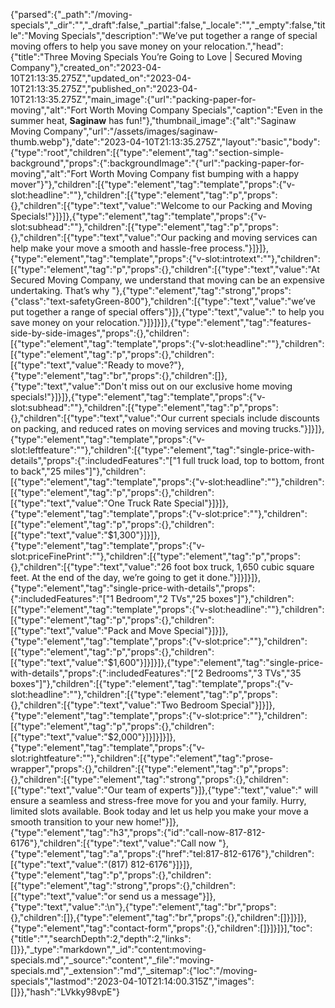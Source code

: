 {"parsed":{"_path":"/moving-specials","_dir":"","_draft":false,"_partial":false,"_locale":"","_empty":false,"title":"Moving Specials","description":"We’ve put together a range of special moving offers to help you save money on your relocation.","head":{"title":"Three Moving Specials You’re Going to Love | Secured Moving Company"},"created_on":"2023-04-10T21:13:35.275Z","updated_on":"2023-04-10T21:13:35.275Z","published_on":"2023-04-10T21:13:35.275Z","main_image":{"url":"packing-paper-for-moving","alt":"Fort Worth Moving Company Specials","caption":"Even in the summer heat, **Saginaw** has fun!"},"thumbnail_image":{"alt":"Saginaw Moving Company","url":"/assets/images/saginaw-thumb.webp"},"date":"2023-04-10T21:13:35.275Z","layout":"basic","body":{"type":"root","children":[{"type":"element","tag":"section-simple-background","props":{":backgroundImage":"{\"url\":\"packing-paper-for-moving\",\"alt\":\"Fort Worth Moving Company fist bumping with a happy mover\"}"},"children":[{"type":"element","tag":"template","props":{"v-slot:headline":""},"children":[{"type":"element","tag":"p","props":{},"children":[{"type":"text","value":"Welcome to our Packing and Moving Specials!"}]}]},{"type":"element","tag":"template","props":{"v-slot:subhead":""},"children":[{"type":"element","tag":"p","props":{},"children":[{"type":"text","value":"Our packing and moving services can help make your move a smooth and hassle-free process."}]}]},{"type":"element","tag":"template","props":{"v-slot:introtext":""},"children":[{"type":"element","tag":"p","props":{},"children":[{"type":"text","value":"At Secured Moving Company, we understand that moving can be an expensive undertaking. That’s why "},{"type":"element","tag":"strong","props":{"class":"text-safetyGreen-800"},"children":[{"type":"text","value":"we’ve put together a range of special offers"}]},{"type":"text","value":" to help you save money on your relocation."}]}]}]},{"type":"element","tag":"features-side-by-side-images","props":{},"children":[{"type":"element","tag":"template","props":{"v-slot:headline":""},"children":[{"type":"element","tag":"p","props":{},"children":[{"type":"text","value":"Ready to move?"},{"type":"element","tag":"br","props":{},"children":[]},{"type":"text","value":"Don't miss out on our exclusive home moving specials!"}]}]},{"type":"element","tag":"template","props":{"v-slot:subhead":""},"children":[{"type":"element","tag":"p","props":{},"children":[{"type":"text","value":"Our current specials include discounts on packing, and reduced rates on moving services and moving trucks."}]}]},{"type":"element","tag":"template","props":{"v-slot:leftfeature":""},"children":[{"type":"element","tag":"single-price-with-details","props":{":includedFeatures":"[\"1 full truck load, top to bottom, front to back\",\"25 miles\"]"},"children":[{"type":"element","tag":"template","props":{"v-slot:headline":""},"children":[{"type":"element","tag":"p","props":{},"children":[{"type":"text","value":"One Truck Rate Special"}]}]},{"type":"element","tag":"template","props":{"v-slot:price":""},"children":[{"type":"element","tag":"p","props":{},"children":[{"type":"text","value":"$1,300"}]}]},{"type":"element","tag":"template","props":{"v-slot:priceFinePrint":""},"children":[{"type":"element","tag":"p","props":{},"children":[{"type":"text","value":"26 foot box truck, 1,650 cubic square feet. At the end of the day, we’re going to get it done."}]}]}]},{"type":"element","tag":"single-price-with-details","props":{":includedFeatures":"[\"1 Bedroom\",\"2 TVs\",\"25 boxes\"]"},"children":[{"type":"element","tag":"template","props":{"v-slot:headline":""},"children":[{"type":"element","tag":"p","props":{},"children":[{"type":"text","value":"Pack and Move Special"}]}]},{"type":"element","tag":"template","props":{"v-slot:price":""},"children":[{"type":"element","tag":"p","props":{},"children":[{"type":"text","value":"$1,600"}]}]}]},{"type":"element","tag":"single-price-with-details","props":{":includedFeatures":"[\"2 Bedrooms\",\"3 TVs\",\"35 boxes\"]"},"children":[{"type":"element","tag":"template","props":{"v-slot:headline":""},"children":[{"type":"element","tag":"p","props":{},"children":[{"type":"text","value":"Two Bedroom Special"}]}]},{"type":"element","tag":"template","props":{"v-slot:price":""},"children":[{"type":"element","tag":"p","props":{},"children":[{"type":"text","value":"$2,000"}]}]}]}]},{"type":"element","tag":"template","props":{"v-slot:rightfeature":""},"children":[{"type":"element","tag":"prose-wrapper","props":{},"children":[{"type":"element","tag":"p","props":{},"children":[{"type":"element","tag":"strong","props":{},"children":[{"type":"text","value":"Our team of experts"}]},{"type":"text","value":" will ensure a seamless and stress-free move for you and your family. Hurry, limited slots available. Book today and let us help you make your move a smooth transition to your new home!"}]},{"type":"element","tag":"h3","props":{"id":"call-now-817-812-6176"},"children":[{"type":"text","value":"Call now "},{"type":"element","tag":"a","props":{"href":"tel:817-812-6176"},"children":[{"type":"text","value":"(817) 812-6176"}]}]},{"type":"element","tag":"p","props":{},"children":[{"type":"element","tag":"strong","props":{},"children":[{"type":"text","value":"or send us a message"}]},{"type":"text","value":":\n"},{"type":"element","tag":"br","props":{},"children":[]},{"type":"element","tag":"br","props":{},"children":[]}]}]},{"type":"element","tag":"contact-form","props":{},"children":[]}]}]}],"toc":{"title":"","searchDepth":2,"depth":2,"links":[]}},"_type":"markdown","_id":"content:moving-specials.md","_source":"content","_file":"moving-specials.md","_extension":"md","_sitemap":{"loc":"/moving-specials","lastmod":"2023-04-10T21:14:00.315Z","images":[]}},"hash":"LVkky98vpE"}